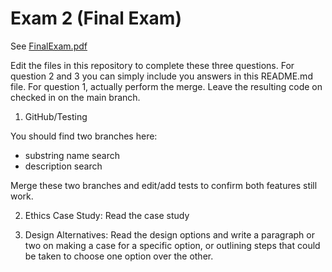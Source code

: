 # Exam 2 (Final Exam)

See [FinalExam.pdf](FinalExam.pdf)

Edit the files in this repository to complete these three questions. For question 2 and 3 you can simply include you answers in this README.md file. For question 1, actually perform the merge. Leave the resulting code on checked in on the main branch.

1. GitHub/Testing

You should find two branches here:

- substring name search
- description search

Merge these two branches and edit/add tests to confirm both features still work.

2. Ethics Case Study: Read the case study

3. Design Alternatives: Read the design options and write a paragraph or two on making a case for a specific option, or outlining steps that could be taken to choose one option over the other.
